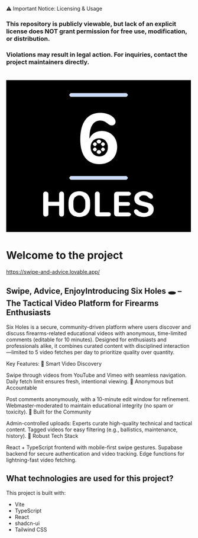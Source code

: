 ⚠️ Important Notice: Licensing & Usage
### This repository is publicly viewable, but lack of an explicit license does NOT grant permission for free use, modification, or distribution.
### Violations may result in legal action. For inquiries, contact the project maintainers directly.
# ![Six Holes Logo](public/6-holes.png)

# Welcome to the project
https://swipe-and-advice.lovable.app/
## Swipe, Advice, EnjoyIntroducing Six Holes 🕳️ – The Tactical Video Platform for Firearms Enthusiasts
Six Holes is a secure, community-driven platform where users discover and discuss firearms-related educational videos with anonymous, time-limited comments (editable for 10 minutes). Designed for enthusiasts and professionals alike, it combines curated content with disciplined interaction—limited to 5 video fetches per day to prioritize quality over quantity.

Key Features:
🔹 Smart Video Discovery

Swipe through videos from YouTube and Vimeo with seamless navigation.
Daily fetch limit ensures fresh, intentional viewing.
🔹 Anonymous but Accountable

Post comments anonymously, with a 10-minute edit window for refinement.
Webmaster-moderated to maintain educational integrity (no spam or toxicity).
🔹 Built for the Community

Admin-controlled uploads: Experts curate high-quality technical and tactical content.
Tagged videos for easy filtering (e.g., ballistics, maintenance, history).
🔹 Robust Tech Stack

React + TypeScript frontend with mobile-first swipe gestures.
Supabase backend for secure authentication and video tracking.
Edge functions for lightning-fast video fetching.

## What technologies are used for this project?

This project is built with:

- Vite
- TypeScript
- React
- shadcn-ui
- Tailwind CSS

